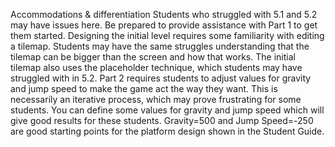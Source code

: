 Accommodations & differentiation
Students who struggled with 5.1 and 5.2 may have issues here. Be prepared to provide assistance with Part 1 to get them started.
Designing the initial level requires some familiarity with editing a tilemap. Students may have the same struggles understanding that the tilemap can be bigger than the screen and how that works.
The initial tilemap also uses the placeholder technique, which students may have struggled with in 5.2.
Part 2 requires students to adjust values for gravity and jump speed to make the game act the way they want.
This is necessarily an iterative process, which may prove frustrating for some students.
You can define some values for gravity and jump speed which will give good results for these students. Gravity=500 and Jump Speed=-250 are good starting points for the platform design shown in the Student Guide.
